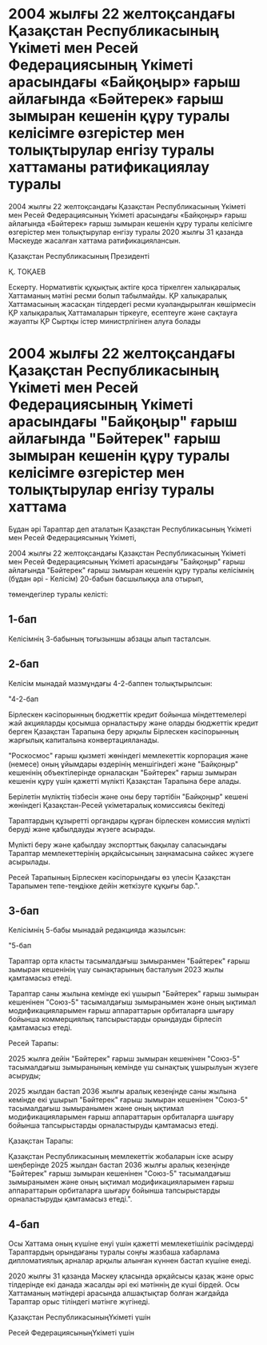# 2004 жылғы 22 желтоқсандағы Қазақстан Республикасының Үкіметі мен Ресей Федерациясының Үкіметі арасындағы «Байқоңыр» ғарыш айлағында «Бәйтерек» ғарыш зымыран кешенін құру туралы келісімге өзгерістер мен толықтырулар енгізу туралы хаттаманы ратификациялау туралы

2004 жылғы 22 желтоқсандағы Қазақстан Республикасының Үкіметі мен Ресей Федерациясының Үкіметі арасындағы «Байқоңыр» ғарыш айлағында «Бәйтерек» ғарыш зымыран кешенін құру туралы келісімге өзгерістер мен толықтырулар енгізу туралы 2020 жылғы 31 қазанда Мәскеуде жасалған хаттама ратификациялансын.

Қазақстан Республикасының Президенті

Қ. ТОҚАЕВ

Ескерту. Нормативтік құқықтық актіге қоса тіркелген халықаралық Хаттаманың мәтіні ресми болып табылмайды. ҚР халықаралық Хаттамасының жасасқан тілдердегі ресми куәландырылған көшірмесін ҚР халықаралық Хаттамаларын тіркеуге, есептеуге және сақтауға жауапты ҚР Сыртқы істер министрлігінен алуға болады

# 2004 жылғы 22 желтоқсандағы Қазақстан Республикасының Үкіметі мен Ресей Федерациясының Үкіметі арасындағы "Байқоңыр" ғарыш айлағында "Бәйтерек" ғарыш зымыран кешенін құру туралы келісімге өзгерістер мен толықтырулар енгізу туралы хаттама

Бұдан әрі Тараптар деп аталатын Қазақстан Республикасының Үкіметі мен Ресей Федерациясының Үкіметі,

2004 жылғы 22 желтоқсандағы Қазақстан Республикасының Үкіметі мен Ресей Федерациясының Үкіметі арасындағы "Байқоңыр" ғарыш айлағында "Бәйтерек" ғарыш зымыран кешенін құру туралы келісімнің (бұдан әрі - Келісім) 20-бабын басшылыққа ала отырып,

төмендегілер туралы келісті:

## 1-бап

Келісімнің 3-бабының тоғызыншы абзацы алып тасталсын.

## 2-бап

Келісім мынадай мазмұндағы 4-2-баппен толықтырылсын:

"4-2-бап

Бірлескен кәсіпорынның бюджеттік кредит бойынша міндеттемелері жай акцияларды қосымша орналастыру және оларды бюджеттік кредит берген Қазақстан Тарапына беру арқылы Бірлескен кәсіпорынның жарғылық капиталына конвертацияланады.

"Роскосмос" ғарыш қызметі жөніндегі мемлекеттік корпорация және (немесе) оның ұйымдары өздерінің меншігіндегі және "Байқоңыр" кешенінің объектілерінде орналасқан "Бәйтерек" ғарыш зымыран кешенін құру үшін қажетті мүлікті Қазақстан Тарапына бере алады.

Берілетін мүліктің тізбесін және оны беру тәртібін "Байқоңыр" кешені жөніндегі Қазақстан-Ресей үкіметаралық комиссиясы бекітеді

Тараптардың құзыретті органдары құрған бірлескен комиссия мүлікті беруді және қабылдауды жүзеге асырады.

Мүлікті беру және қабылдау экспорттық бақылау саласындағы Тараптар мемлекеттерінің әрқайсысының заңнамасына сәйкес жүзеге асырылады.

Ресей Тарапының Бірлескен кәсіпорындағы өз үлесін Қазақстан Тарапымен тепе-теңдікке дейін жеткізуге құқығы бар.".

## 3-бап

Келісімнің 5-бабы мынадай редакцияда жазылсын:

"5-бап

Тараптар орта класты тасымалдағыш зымыранмен "Бәйтерек" ғарыш зымыран кешенінің үшу сынақтарының басталуын 2023 жылы қамтамасыз етеді.

Тараптар саны жылына кемінде екі үшырып "Бәйтерек" ғарыш зымыран кешенінен "Союз-5" тасымалдағыш зымыранымен және оның ықтимал модификацияларымен ғарыш аппараттарын орбиталарға шығару бойынша коммерциялық тапсырыстарды орындауды бірлесіп қамтамасыз етеді.

Ресей Тарапы:

2025 жылға дейін "Бәйтерек" ғарыш зымыран кешенінен "Союз-5" тасымалдағыш зымыранының кемінде үш сынақтық ұшырылуын жүзеге асыруды;

2025 жылдан бастап 2036 жылғы аралық кезеңінде саны жылына кемінде екі ұшырып "Бәйтерек" ғарыш зымыран кешенінен "Союз-5" тасымалдағыш зымыранымен және оның ықтимал модификацияларымен ғарыш аппараттарын орбиталарға шығару бойынша тапсырыстарды орналастыруды қамтамасыз етеді.

Қазақстан Тарапы:

Қазақстан Республикасының мемлекеттік жобаларын іске асыру шеңберінде 2025 жылдан бастап 2036 жылғы аралық кезеңінде "Бәйтерек" ғарыш зымыран кешенінен "Союз-5" тасымалдағыш зымыранымен және оның ықтимал модификацияларымен ғарыш аппараттарын орбиталарға шығару бойынша тапсырыстарды орналастыруды қамтамасыз етеді.".

## 4-бап

Осы Хаттама оның күшіне енуі үшін қажетті мемлекетішілік рәсімдерді Тараптардың орындағаны туралы соңғы жазбаша хабарлама дипломатиялық арналар арқылы алынған күннен бастап күшіне енеді.

2020 жылғы 31 қазанда Мәскеу қласында әрқайсысы қазақ және орыс тілдерінде екі данада жасалды әрі екі мәтіннің де күші бірдей. Осы Хаттаманың мәтіндері арасында алшақтықтар болған жағдайда Тараптар орыс тіліндегі мәтінге жүгінеді.

Қазақстан РеспубликасыныңҮкіметі үшін

Ресей ФедерациясыныңҮкіметі үшін

